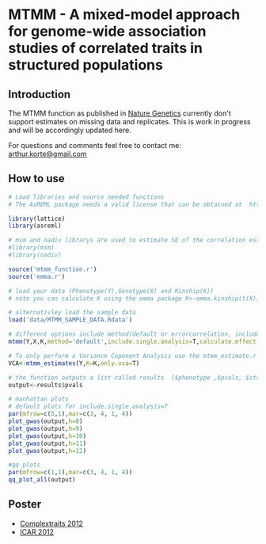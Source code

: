 # MTMM - A mixed-model approach for genome-wide association studies of correlated traits in structured populations

##  Introduction

The MTMM function as published in [Nature Genetics](http://www.nature.com/ng/journal/v44/n9/full/ng.2376.html) currently don't support estimates on missing data and replicates. 
This is work in progress and will be accordingly updated here.

For questions and comments feel free to contact me: arthur.korte@gmail.com
 

## How to use

```R
# Load libraries and source needed functions
# The AsREML package needs a valid license that can be obtained at  http://www.vsni.co.uk/software/asreml

library(lattice)
library(asreml)

# msm and nadiv librarys are used to estimate SE of the correlation estimates, only used if run=FALSE 
#library(msm)
#library(nadiv)

source('mtmm_function.r')
source('emma.r')

# load your data (Phenotype(Y),Genotype(X) and Kinship(K))
# note you can calculate K using the emma package K<-emma.kinship(t(X)), make sure to set colnames(K)=rownames(K)=rownames(X)

# alternativley load the sample data
load('data/MTMM_SAMPLE_DATA.Rdata')

# different options include method(default or errorcorrelation, include.single.analysis, calculate.effect.size (if TRUE, #analysis is more time consuming) default for X is binary coding of 0 and 1, if your data are code  0,1 and 2 use #gen.data='heterozygot',  run=FALSE will not perform the GWAS, but only output the correlation estimates (fast)
mtmm(Y,X,K,method='default',include.single.analysis=T,calculate.effect.size=T,gen.data='binary',exclude=T,run=T)

# To only perform a Variance Coponent Analysis use the mtmm_estimate.r script with the flag only.vca=T set
VCA<-mtmm_estimates(Y,K=K,only.vca=T)

# the function outputs a list called results  ($phenotype ,$pvals, $statistics, $kinship)
output<-results$pvals

# manhattan plots
# default plots for include.single.analysis=T
par(mfrow=c(5,1),mar=c(3, 4, 1, 4))
plot_gwas(output,h=8)
plot_gwas(output,h=9)
plot_gwas(output,h=10)
plot_gwas(output,h=11)
plot_gwas(output,h=12)

#qq plots
par(mfrow=c(1,1),mar=c(3, 4, 1, 4))
qq_plot_all(output)
```
## Poster
* [Complextraits 2012](posters/poster_complextraits_2012_AK.pdf)
* [ICAR 2012](posters/poster_ICAR_2012_AK.pptx)

